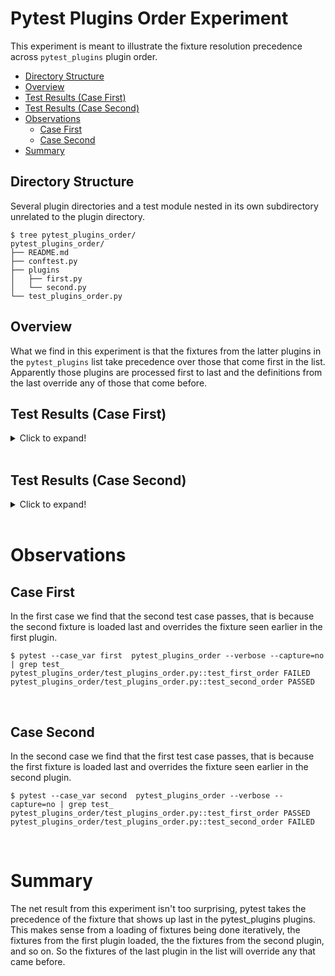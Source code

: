 # Pytest Plugins Order Experiment
This experiment is meant to illustrate the fixture resolution precedence across `pytest_plugins`
plugin order.

- [Directory Structure](#directory_structure)
- [Overview](#overview)
- [Test Results (Case First)](#test_results_first)
- [Test Results (Case Second)](#test_results_second)
- [Observations](#observations)
    - [Case First](#observations_first)
    - [Case Second](#observations_second)
- [Summary](#summary)

## Directory Structure <a name = "directory_structure"></a>
Several plugin directories and a test module nested in its own subdirectory unrelated to the plugin directory.
```shell
$ tree pytest_plugins_order/
pytest_plugins_order/
├── README.md
├── conftest.py
├── plugins
│   ├── first.py
│   └── second.py
└── test_plugins_order.py
```

## Overview <a name = "overview"></a>

What we find in this experiment is that the fixtures from the latter plugins in the `pytest_plugins`
list take precedence over those that come first in the list. Apparently those plugins are processed
first to last and the definitions from the last override any of those that come before.


## Test Results (Case First) <a name = "test_results_first"></a>

<details>
<summary>Click to expand!</summary>
<pre>
$ pytest --case_var first  pytest_plugins_order --verbose --capture=no
=================================================== test session starts ===================================================
platform darwin -- Python 3.7.3, pytest-5.0.1, py-1.8.0, pluggy-0.12.0 -- /Users/USERX/anaconda3/bin/python
cachedir: .pytest_cache
rootdir: /Users/USERX/pytest_behavior
plugins: openfiles-0.3.2, arraydiff-0.3, doctestplus-0.3.0, cases-2.2.5, remotedata-0.3.1
collected 2 items

pytest_plugins_order/test_plugins_order.py::test_first_order FAILED
pytest_plugins_order/test_plugins_order.py::test_second_order PASSED

======================================================== FAILURES =========================================================
____________________________________________________ test_first_order _____________________________________________________

common_fix = 'second'

    def test_first_order(common_fix):
>       assert common_fix == "first"
E       AssertionError: assert 'second' == 'first'
E         - second
E         + first

pytest_plugins_order/test_plugins_order.py:2: AssertionError
=========================================== 1 failed, 1 passed in 0.06 seconds ============================================
</pre>
</details>
<br>

## Test Results (Case Second) <a name = "test_results_second"></a>

<details>
<summary>Click to expand!</summary>
<pre>
$ pytest --case_var second  pytest_plugins_order --verbose --capture=no
=================================================== test session starts ===================================================
platform darwin -- Python 3.7.3, pytest-5.0.1, py-1.8.0, pluggy-0.12.0 -- /Users/USERX/anaconda3/bin/python
cachedir: .pytest_cache
rootdir: /Users/USERX/pytest_behavior
plugins: openfiles-0.3.2, arraydiff-0.3, doctestplus-0.3.0, cases-2.2.5, remotedata-0.3.1
collected 2 items

pytest_plugins_order/test_plugins_order.py::test_first_order PASSED
pytest_plugins_order/test_plugins_order.py::test_second_order FAILED

======================================================== FAILURES =========================================================
____________________________________________________ test_second_order ____________________________________________________

common_fix = 'first'

    def test_second_order(common_fix):
>       assert common_fix == "second"
E       AssertionError: assert 'first' == 'second'
E         - first
E         + second

pytest_plugins_order/test_plugins_order.py:6: AssertionError
=========================================== 1 failed, 1 passed in 0.06 seconds ============================================
</pre>
</details>
<br>

# Observations <a name = "observations"></a>

## Case First <a name = "observations_first"></a>
In the first case we find that the second test case passes, that is because the second fixture is
loaded last and overrides the fixture seen earlier in the first plugin.

```shell
$ pytest --case_var first  pytest_plugins_order --verbose --capture=no | grep test_
pytest_plugins_order/test_plugins_order.py::test_first_order FAILED
pytest_plugins_order/test_plugins_order.py::test_second_order PASSED
```

<br>

## Case Second <a name = "observations_second"></a>
In the second case we find that the first test case passes, that is because the first fixture is
loaded last and overrides the fixture seen earlier in the second plugin.

```shell
$ pytest --case_var second  pytest_plugins_order --verbose --capture=no | grep test_
pytest_plugins_order/test_plugins_order.py::test_first_order PASSED
pytest_plugins_order/test_plugins_order.py::test_second_order FAILED
```

<br>


# Summary <a name = "summary"></a>
The net result from this experiment isn't too surprising, pytest takes the precedence of the fixture
that shows up last in the pytest_plugins plugins. This makes sense from a loading of fixtures being
done iteratively, the fixtures from the first plugin loaded, the the fixtures from the second plugin,
and so on. So the fixtures of the last plugin in the list will override any that came before.
